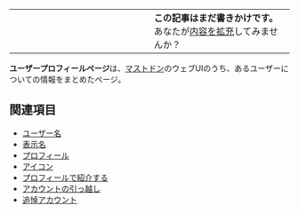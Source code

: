 <div>

<table>
<colgroup>
<col style="width: 50%" />
<col style="width: 50%" />
</colgroup>
<tbody>
<tr class="odd">
<td></td>
<td><strong>この記事はまだ書きかけです。</strong>
<div>
あなたが<a href="https://ja.mstdn.wiki/index.php?title=%E3%83%A6%E3%83%BC%E3%82%B6%E3%83%BC%E3%83%97%E3%83%AD%E3%83%95%E3%82%A3%E3%83%BC%E3%83%AB%E3%83%9A%E3%83%BC%E3%82%B8&amp;action=edit" rel="nofollow">内容を拡充</a>してみませんか？
</div></td>
</tr>
</tbody>
</table>

**ユーザープロフィールページ**は、[マストドン](/Mastodon "Mastodon")のウェブUIのうち、あるユーザーについての情報をまとめたページ。

## 関連項目

-   [ユーザー名](/%E3%83%A6%E3%83%BC%E3%82%B6%E3%83%BC%E5%90%8D "ユーザー名")
-   [表示名](/%E8%A1%A8%E7%A4%BA%E5%90%8D "表示名")
-   [プロフィール](/%E3%83%97%E3%83%AD%E3%83%95%E3%82%A3%E3%83%BC%E3%83%AB "プロフィール")
-   [アイコン](/%E3%82%A2%E3%82%A4%E3%82%B3%E3%83%B3 "アイコン")
-   [プロフィールで紹介する](/%E3%83%97%E3%83%AD%E3%83%95%E3%82%A3%E3%83%BC%E3%83%AB%E3%81%A7%E7%B4%B9%E4%BB%8B%E3%81%99%E3%82%8B "プロフィールで紹介する")
-   [アカウントの引っ越し](/%E3%82%A2%E3%82%AB%E3%82%A6%E3%83%B3%E3%83%88%E3%81%AE%E5%BC%95%E3%81%A3%E8%B6%8A%E3%81%97 "アカウントの引っ越し")
-   [追悼アカウント](/%E8%BF%BD%E6%82%BC%E3%82%A2%E3%82%AB%E3%82%A6%E3%83%B3%E3%83%88 "追悼アカウント")

</div>
